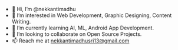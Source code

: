 - 👋 Hi, I’m @nekkantimadhu
- 👀 I’m interested in Web Development, Graphic Designing, Content Writing.
- 🌱 I’m currently learning AI, ML, Android App Development.
- 💞️ I’m looking to collaborate on Open Source Projects.
- 📫 Reach me at nekkantimadhusri13@gmail.com

<!---
nekkantimadhu/nekkantimadhu is a ✨ special ✨ repository because its `README.md` (this file) appears on your GitHub profile.
You can click the Preview link to take a look at your changes.
--->
